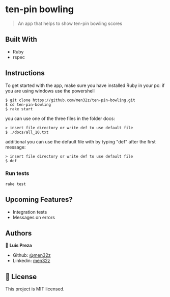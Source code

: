 # ten-pin bowling

> An app that helps to show ten-pin bowling scores


## Built With

- Ruby
- rspec

## Instructions

To get started with the app, make sure you have installed Ruby in your pc:
if you are using windows use the powershell

```
$ git clone https://github.com/men32z/ten-pin-bowling.git
$ cd ten-pin-bowling
$ rake start
```
you can use one of the three files in the folder docs:

```
> insert file directory or write def to use default file
$ ./docs/all_10.txt
```

additional you can use the default file with by typing "def" after the first message:

```
> insert file directory or write def to use default file
$ def
```

### Run tests

```
rake test
```

## Upcoming Features?

- Integration tests
- Messages on errors

## Authors

👤 **Luis Preza**

- Github: [@men32z](https://github.com/men32z)
- Linkedin: [men32z](https://www.linkedin.com/in/men32z/)

## 📝 License

This project is MIT licensed.
